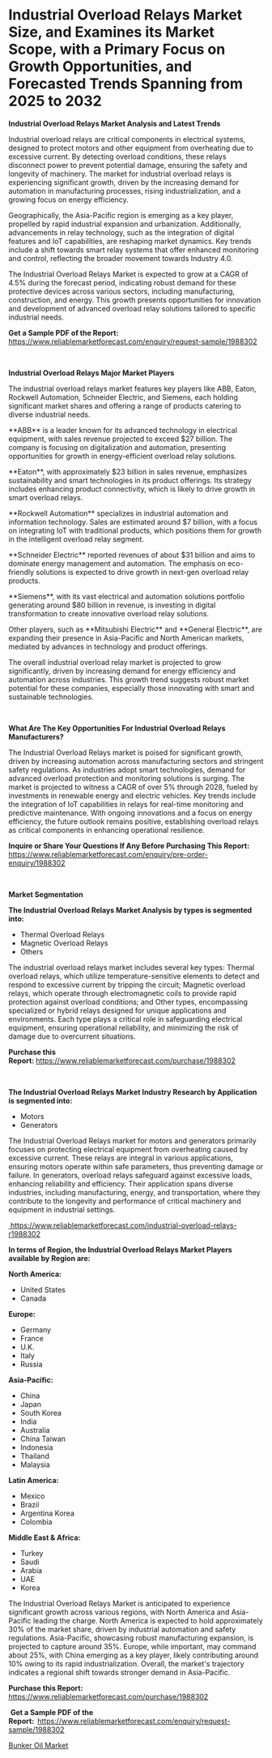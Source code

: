 <p><h1>Industrial Overload Relays Market Size, and Examines its Market Scope, with a Primary Focus on Growth Opportunities, and Forecasted Trends Spanning from 2025 to 2032</h1></p><p><strong>Industrial Overload Relays Market Analysis and Latest Trends</strong></p>
<p><p>Industrial overload relays are critical components in electrical systems, designed to protect motors and other equipment from overheating due to excessive current. By detecting overload conditions, these relays disconnect power to prevent potential damage, ensuring the safety and longevity of machinery. The market for industrial overload relays is experiencing significant growth, driven by the increasing demand for automation in manufacturing processes, rising industrialization, and a growing focus on energy efficiency. </p><p>Geographically, the Asia-Pacific region is emerging as a key player, propelled by rapid industrial expansion and urbanization. Additionally, advancements in relay technology, such as the integration of digital features and IoT capabilities, are reshaping market dynamics. Key trends include a shift towards smart relay systems that offer enhanced monitoring and control, reflecting the broader movement towards Industry 4.0. </p><p>The Industrial Overload Relays Market is expected to grow at a CAGR of 4.5% during the forecast period, indicating robust demand for these protective devices across various sectors, including manufacturing, construction, and energy. This growth presents opportunities for innovation and development of advanced overload relay solutions tailored to specific industrial needs.</p></p>
<p><strong>Get a Sample PDF of the Report:&nbsp;</strong> <a href="https://www.reliablemarketforecast.com/enquiry/request-sample/1988302?utm_campaign=1929&utm_medium=2&utm_source=Github&utm_content=ia&utm_term=13022025&utm_id=industrial-overload-relays">https://www.reliablemarketforecast.com/enquiry/request-sample/1988302</a></p>
<p>&nbsp;</p>
<p><strong>Industrial Overload Relays Major Market Players</strong></p>
<p><p>The industrial overload relays market features key players like ABB, Eaton, Rockwell Automation, Schneider Electric, and Siemens, each holding significant market shares and offering a range of products catering to diverse industrial needs.</p><p>**ABB** is a leader known for its advanced technology in electrical equipment, with sales revenue projected to exceed $27 billion. The company is focusing on digitalization and automation, presenting opportunities for growth in energy-efficient overload relay solutions.</p><p>**Eaton**, with approximately $23 billion in sales revenue, emphasizes sustainability and smart technologies in its product offerings. Its strategy includes enhancing product connectivity, which is likely to drive growth in smart overload relays.</p><p>**Rockwell Automation** specializes in industrial automation and information technology. Sales are estimated around $7 billion, with a focus on integrating IoT with traditional products, which positions them for growth in the intelligent overload relay segment.</p><p>**Schneider Electric** reported revenues of about $31 billion and aims to dominate energy management and automation. The emphasis on eco-friendly solutions is expected to drive growth in next-gen overload relay products.</p><p>**Siemens**, with its vast electrical and automation solutions portfolio generating around $80 billion in revenue, is investing in digital transformation to create innovative overload relay solutions.</p><p>Other players, such as **Mitsubishi Electric** and **General Electric**, are expanding their presence in Asia-Pacific and North American markets, mediated by advances in technology and product offerings.</p><p>The overall industrial overload relay market is projected to grow significantly, driven by increasing demand for energy efficiency and automation across industries. This growth trend suggests robust market potential for these companies, especially those innovating with smart and sustainable technologies.</p></p>
<p>&nbsp;</p>
<p><strong>What Are The Key Opportunities For Industrial Overload Relays Manufacturers?</strong></p>
<p><p>The Industrial Overload Relays market is poised for significant growth, driven by increasing automation across manufacturing sectors and stringent safety regulations. As industries adopt smart technologies, demand for advanced overload protection and monitoring solutions is surging. The market is projected to witness a CAGR of over 5% through 2028, fueled by investments in renewable energy and electric vehicles. Key trends include the integration of IoT capabilities in relays for real-time monitoring and predictive maintenance. With ongoing innovations and a focus on energy efficiency, the future outlook remains positive, establishing overload relays as critical components in enhancing operational resilience.</p></p>
<p><strong>Inquire or Share Your Questions If Any Before Purchasing This Report:</strong> <a href="https://www.reliablemarketforecast.com/enquiry/pre-order-enquiry/1988302?utm_campaign=1929&utm_medium=2&utm_source=Github&utm_content=ia&utm_term=13022025&utm_id=industrial-overload-relays">https://www.reliablemarketforecast.com/enquiry/pre-order-enquiry/1988302</a></p>
<p>&nbsp;</p>
<p><strong>Market Segmentation</strong></p>
<p><strong>The Industrial Overload Relays Market Analysis by types is segmented into:</strong></p>
<p><ul><li>Thermal Overload Relays</li><li>Magnetic Overload Relays</li><li>Others</li></ul></p>
<p><p>The industrial overload relays market includes several key types: Thermal overload relays, which utilize temperature-sensitive elements to detect and respond to excessive current by tripping the circuit; Magnetic overload relays, which operate through electromagnetic coils to provide rapid protection against overload conditions; and Other types, encompassing specialized or hybrid relays designed for unique applications and environments. Each type plays a critical role in safeguarding electrical equipment, ensuring operational reliability, and minimizing the risk of damage due to overcurrent situations.</p></p>
<p><strong>Purchase this Report:&nbsp;</strong><a href="https://www.reliablemarketforecast.com/purchase/1988302?utm_campaign=1929&utm_medium=2&utm_source=Github&utm_content=ia&utm_term=13022025&utm_id=industrial-overload-relays">https://www.reliablemarketforecast.com/purchase/1988302</a></p>
<p>&nbsp;</p>
<p><strong>The Industrial Overload Relays Market Industry Research by Application is segmented into:</strong></p>
<p><ul><li>Motors</li><li>Generators</li></ul></p>
<p><p>The Industrial Overload Relays market for motors and generators primarily focuses on protecting electrical equipment from overheating caused by excessive current. These relays are integral in various applications, ensuring motors operate within safe parameters, thus preventing damage or failure. In generators, overload relays safeguard against excessive loads, enhancing reliability and efficiency. Their application spans diverse industries, including manufacturing, energy, and transportation, where they contribute to the longevity and performance of critical machinery and equipment in industrial settings.</p></p>
<p><a href="https://www.reliablemarketforecast.com/industrial-overload-relays-r1988302?utm_campaign=1929&utm_medium=2&utm_source=Github&utm_content=ia&utm_term=13022025&utm_id=industrial-overload-relays">&nbsp;https://www.reliablemarketforecast.com/industrial-overload-relays-r1988302</a></p>
<p><strong>In terms of Region, the Industrial Overload Relays Market Players available by Region are:</strong></p>
<p>
    <p> <strong> North America: </strong>
        <ul>
            <li>United States</li>
            <li>Canada</li>
        </ul>
        </p> 
    <p> <strong> Europe: </strong>
        <ul>
            <li>Germany</li>
            <li>France</li>
            <li>U.K.</li>
            <li>Italy</li>
            <li>Russia</li>
        </ul>
        </p> 
    <p> <strong> Asia-Pacific: </strong>
        <ul>
            <li>China</li>
            <li>Japan</li>
            <li>South Korea</li>
            <li>India</li>
            <li>Australia</li>
            <li>China Taiwan</li>
            <li>Indonesia</li>
            <li>Thailand</li>
            <li>Malaysia</li>
        </ul>
        </p> 
    <p> <strong> Latin America: </strong>
        <ul>
            <li>Mexico</li>
            <li>Brazil</li>
            <li>Argentina Korea</li>
            <li>Colombia</li>
        </ul>
        </p> 
    <p> <strong> Middle East & Africa: </strong>
        <ul>
            <li>Turkey</li>
            <li>Saudi</li>
            <li>Arabia</li>
            <li>UAE</li>
            <li>Korea</li>
        </ul>
    </p>
    </p>
<p><p>The Industrial Overload Relays Market is anticipated to experience significant growth across various regions, with North America and Asia-Pacific leading the charge. North America is expected to hold approximately 30% of the market share, driven by industrial automation and safety regulations. Asia-Pacific, showcasing robust manufacturing expansion, is projected to capture around 35%. Europe, while important, may command about 25%, with China emerging as a key player, likely contributing around 10% owing to its rapid industrialization. Overall, the market's trajectory indicates a regional shift towards stronger demand in Asia-Pacific.</p></p>
<p><strong>Purchase this Report: </strong><a href="https://www.reliablemarketforecast.com/purchase/1988302?utm_campaign=1929&utm_medium=2&utm_source=Github&utm_content=ia&utm_term=13022025&utm_id=industrial-overload-relays">https://www.reliablemarketforecast.com/purchase/1988302</a></p>
<p>&nbsp;<strong>Get a Sample PDF of the Report:&nbsp;&nbsp;</strong><a href="https://www.reliablemarketforecast.com/enquiry/request-sample/1988302?utm_campaign=1929&utm_medium=2&utm_source=Github&utm_content=ia&utm_term=13022025&utm_id=industrial-overload-relays">https://www.reliablemarketforecast.com/enquiry/request-sample/1988302</a></p>
<p><strong></strong></p>
<p><p><a href="https://github.com/dringals/Market-Research-Report-List-6/blob/main/bunker-oil-market.md?utm_campaign=1929&utm_medium=2&utm_source=Github&utm_content=ia&utm_term=13022025&utm_id=industrial-overload-relays">Bunker Oil Market</a></p></p>